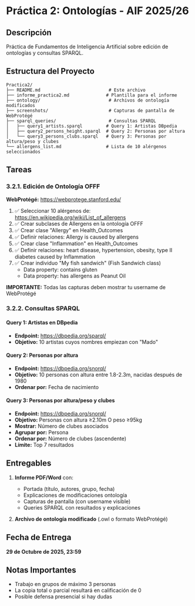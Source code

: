 # Práctica 2: Ontologías - AIF 2025/26

## Descripción
Práctica de Fundamentos de Inteligencia Artificial sobre edición de ontologías y consultas SPARQL.

## Estructura del Proyecto

```
Practica2/
├── README.md                          # Este archivo
├── informe_practica2.md              # Plantilla para el informe
├── ontology/                          # Archivos de ontología modificados
├── screenshots/                       # Capturas de pantalla de WebProtégé
├── sparql_queries/                    # Consultas SPARQL
│   ├── query1_artists.sparql         # Query 1: Artistas DBpedia
│   ├── query2_persons_height.sparql  # Query 2: Personas por altura
│   └── query3_persons_clubs.sparql   # Query 3: Personas por altura/peso y clubes
└── allergens_list.md                 # Lista de 10 alérgenos seleccionados
```

## Tareas

### 3.2.1. Edición de Ontología OFFF

**WebProtégé:** https://webprotege.stanford.edu/

1. ✅ Seleccionar 10 alérgenos de: https://en.wikipedia.org/wiki/List_of_allergens
2. ✅ Crear subclases de Allergens en la ontología OFFF
3. ✅ Crear clase "Allergy" en Health_Outcomes
4. ✅ Definir relaciones: Allergy is caused by allergens
5. ✅ Crear clase "Inflammation" en Health_Outcomes
6. ✅ Definir relaciones: heart disease, hypertension, obesity, type II diabetes caused by Inflammation
7. ✅ Crear individuo "My fish sandwich" (Fish Sandwich class)
   - Data property: contains gluten
   - Data property: has allergens as Peanut Oil

**IMPORTANTE:** Todas las capturas deben mostrar tu username de WebProtégé

### 3.2.2. Consultas SPARQL

#### Query 1: Artistas en DBpedia
- **Endpoint:** https://dbpedia.org/sparql/
- **Objetivo:** 10 artistas cuyos nombres empiezan con "Mado"

#### Query 2: Personas por altura
- **Endpoint:** https://dbpedia.org/snorql/
- **Objetivo:** 10 personas con altura entre 1.8-2.3m, nacidas después de 1980
- **Ordenar por:** Fecha de nacimiento

#### Query 3: Personas por altura/peso y clubes
- **Endpoint:** https://dbpedia.org/snorql/
- **Objetivo:** Personas con altura ≥2.10m O peso ≥95kg
- **Mostrar:** Número de clubes asociados
- **Agrupar por:** Persona
- **Ordenar por:** Número de clubes (ascendente)
- **Límite:** Top 7 resultados

## Entregables

1. **Informe PDF/Word** con:
   - Portada (título, autores, grupo, fecha)
   - Explicaciones de modificaciones ontología
   - Capturas de pantalla (con username visible)
   - Queries SPARQL con resultados y explicaciones

2. **Archivo de ontología modificado** (.owl o formato WebProtégé)

## Fecha de Entrega
**29 de Octubre de 2025, 23:59**

## Notas Importantes
- Trabajo en grupos de máximo 3 personas
- La copia total o parcial resultará en calificación de 0
- Posible defensa presencial si hay dudas
